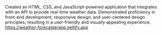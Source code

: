 Created an HTML, CSS, and JavaScript-powered application that integrates with an API to provide real-time weather data. 
Demonstrated proficiency in front-end development, responsive design, and user-centered design principles, resulting in a 
user-friendly and visually appealing experience.
https://weather-forecasterapp.netlify.app
